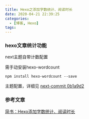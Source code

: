 ```yaml
---
title: Hexo之添加字数统计、阅读时长
date: 2020-04-21 22:39:25
categories:
  - [博客, Hexo]
tags:
---
```


### hexo文章统计功能
next主题自带计数配置

<!--more-->
需手动安装hexo-wordcount
```
npm install hexo-wordcount --save
```
主题配置，详细见 [next-commit 0b1a9d2](https://github.com/shendawei/hexo-theme-next/commit/0b1a9d2441fc9317dc12ccb33a9df0f301148dc0)
### 参考文章
[简书：Hexo添加字数统计、阅读时长](https://www.jianshu.com/p/baea8c95e39b)
